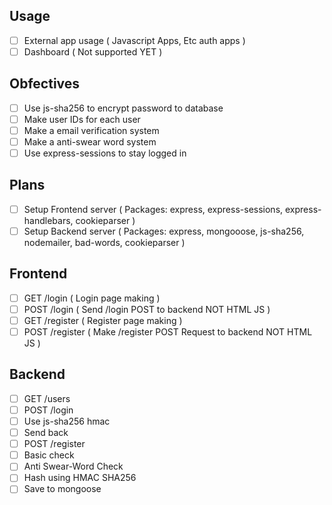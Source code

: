 ## Usage

* [ ] External app usage ( Javascript Apps, Etc auth apps )
* [ ] Dashboard ( Not supported YET )

## Obfectives

* [ ] Use js-sha256 to encrypt password to database
* [ ] Make user IDs for each user
* [ ] Make a email verification system
* [ ] Make a anti-swear word system
* [ ] Use express-sessions to stay logged in

## Plans

* [ ] Setup Frontend server ( Packages: express, express-sessions, express-handlebars, cookieparser )
* [ ] Setup Backend server ( Packages: express, mongooose, js-sha256, nodemailer, bad-words, cookieparser )

## Frontend

* [ ] GET /login ( Login page making )
* [ ] POST /login ( Send /login POST to backend NOT HTML JS )
* [ ] GET /register ( Register page making )
* [ ] POST /register ( Make /register POST Request to backend NOT HTML JS )

## Backend

* [ ] GET /users
* [ ] POST /login
 * [ ] Use js-sha256 hmac 
 * [ ] Send back
* [ ] POST /register
 * [ ] Basic check
 * [ ] Anti Swear-Word Check
 * [ ] Hash using HMAC SHA256
 * [ ] Save to mongoose
